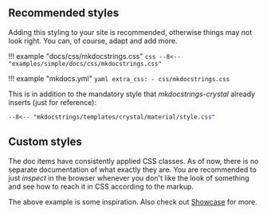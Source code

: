 ## Recommended styles

Adding this styling to your site is recommended, otherwise things may not look right. You can, of course, adapt and add more.

!!! example "docs/css/mkdocstrings.css"
    ```css
    --8<-- "examples/simple/docs/css/mkdocstrings.css"
    ```

!!! example "mkdocs.yml"
    ```yaml
    extra_css:
      - css/mkdocstrings.css
    ```

This is in addition to the mandatory style that *mkdocstrings-crystal* already inserts (just for reference):

```css
--8<-- "mkdocstrings/templates/crystal/material/style.css"
```

## Custom styles

The doc items have consistently applied CSS classes. As of now, there is no separate documentation of what exactly they are. You are recommended to just *inspect* in the browser whenever you don't like the look of something and see how to reach it in CSS according to the markup.

The above example is some inspiration. Also check out [Showcase](showcase.md#tourmaline) for more.

